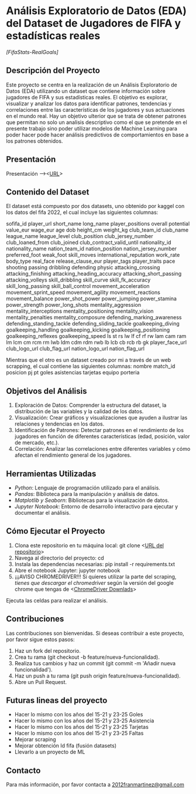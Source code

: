 # Análisis Exploratorio de Datos (EDA) del Dataset de Jugadores de FIFA y estadísticas reales

_[FifaStats-RealGoals]_

## Descripción del Proyecto

Este proyecto se centra en la realización de un Análisis Exploratorio de Datos (EDA) utilizando un dataset que contiene información sobre jugadores de FIFA y sus estadísticas reales. El objetivo es explorar, visualizar y analizar los datos para identificar patrones, tendencias y correlaciones entre las características de los jugadores y sus actuaciones en el mundo real.
Hay un objetivo ulterior que se trata de obtener patrones que permitan no solo un analisis descriptivo como el que se pretende en el presente trabajo sino poder utilizar modelos de Machine Learning para poder hacer pode hacer análisis predictivos de comportamientos en base a los patrones obtenidos.

## Presentación

Presentación --><[URL](https://gamma.app/docs/ssgpco10m2u6cs5?following_id=fary9hjdj3f1jyn&follow_on_start=true)>

## Contenido del Dataset

El dataset está compuesto por dos datasets, uno obtenido por kaggel con los datos del fifa 2022, el cual incluye las siguientes columnas:

sofifa_id player_url short_name long_name player_positions overall potential value_eur wage_eur age dob height_cm weight_kg club_team_id club_name league_name league_level club_position club_jersey_number club_loaned_from club_joined club_contract_valid_until nationality_id nationality_name nation_team_id nation_position nation_jersey_number preferred_foot weak_foot skill_moves international_reputation work_rate body_type real_face release_clause_eur player_tags player_traits pace shooting passing dribbling defending physic attacking_crossing attacking_finishing attacking_heading_accuracy attacking_short_passing attacking_volleys skill_dribbling skill_curve skill_fk_accuracy skill_long_passing skill_ball_control movement_acceleration movement_sprint_speed movement_agility movement_reactions movement_balance power_shot_power power_jumping power_stamina power_strength power_long_shots mentality_aggression mentality_interceptions mentality_positioning mentality_vision mentality_penalties mentality_composure defending_marking_awareness defending_standing_tackle defending_sliding_tackle goalkeeping_diving goalkeeping_handling goalkeeping_kicking goalkeeping_positioning goalkeeping_reflexes goalkeeping_speed ls st rs lw lf cf rf rw lam cam ram lm lcm cm rcm rm lwb ldm cdm rdm rwb lb lcb cb rcb rb gk player_face_url club_logo_url club_flag_url nation_logo_url nation_flag_url

Mientras que el otro es un dataset creado por mi a través de un web scrapping, el cual contiene las siguientes columnas:
nombre match_id posicion pj pt goles asistencias tarjetas equipo porteria

## Objetivos del Análisis

1. Exploración de Datos: Comprender la estructura del dataset, la distribución de las variables y la calidad de los datos.
2. Visualización: Crear gráficos y visualizaciones que ayuden a ilustrar las relaciones y tendencias en los datos.
3. Identificación de Patrones: Detectar patrones en el rendimiento de los jugadores en función de diferentes características (edad, posición, valor de mercado, etc.).
4. Correlación: Analizar las correlaciones entre diferentes variables y cómo afectan el rendimiento general de los jugadores.

## Herramientas Utilizadas

-   _Python_: Lenguaje de programación utilizado para el análisis.
-   _Pandas_: Biblioteca para la manipulación y análisis de datos.
-   _Matplotlib y Seaborn_: Bibliotecas para la visualización de datos.
-   _Jupyter Notebook_: Entorno de desarrollo interactivo para ejecutar y documentar el análisis.

## Cómo Ejecutar el Proyecto

1. Clona este repositorio en tu máquina local:
   git clone <[URL del repositorio](https://github.com/2012FranMartinez/FifaStats-RealGoals.git)>
2. Navega al directorio del proyecto:
   cd <nombre del directorio>
3. Instala las dependencias necesarias:
   pip install -r requirements.txt
4. Abre el notebook Jupyter:
   jupyter notebook
5. ¡¡¡AVISO CHROMEDRIVER!!!
   Si quieres utilizar la parte del scraping, _tienes que descargar el chromedriver_ según la versión del google chrome que tengas de <[ChromeDriver Downlads](https://developer.chrome.com/docs/chromedriver/downloads?hl=es-419)>

Ejecuta las celdas para realizar el análisis.

## Contribuciones

Las contribuciones son bienvenidas. Si deseas contribuir a este proyecto, por favor sigue estos pasos:

1. Haz un fork del repositorio.
2. Crea tu rama (git checkout -b feature/nueva-funcionalidad).
3. Realiza tus cambios y haz un commit (git commit -m 'Añadir nueva funcionalidad').
4. Haz un push a tu rama (git push origin feature/nueva-funcionalidad).
5. Abre un Pull Request.

## Futuras lineas del proyecto

-   Hacer lo mismo con los años del 15-21 y 23-25 Goles
-   Hacer lo mismo con los años del 15-21 y 23-25 Asistencia
-   Hacer lo mismo con los años del 15-21 y 23-25 Tarjetas
-   Hacer lo mismo con los años del 15-21 y 23-25 Faltas
-   Mejorar scraping
-   Mejorar obtención Id fifa (fusión datasets)
-   Llevarlo a un proyecto de ML

## Contacto

Para más información, por favor contacta a 2012franmartinez@gmail.com
